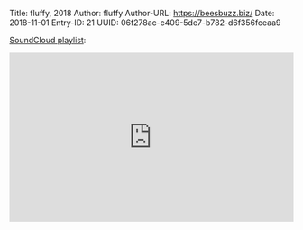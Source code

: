 Title: fluffy, 2018
Author: fluffy
Author-URL: https://beesbuzz.biz/
Date: 2018-11-01
Entry-ID: 21
UUID: 06f278ac-c409-5de7-b782-d6f356fceaa9

[SoundCloud playlist](https://soundcloud.com/plaidfluff/sets/novembeat-2018):

<iframe width="100%" height="300" scrolling="no" frameborder="no" allow="autoplay" src="https://w.soundcloud.com/player/?url=https%3A//api.soundcloud.com/playlists/635574933&color=%23ff5500&auto_play=false&hide_related=false&show_comments=true&show_user=true&show_reposts=false&show_teaser=true&visual=true"></iframe>

